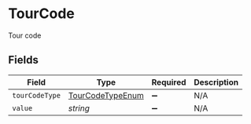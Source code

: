 # TourCode

Tour code


## Fields

| Field                                                       | Type                                                        | Required                                                    | Description                                                 |
| ----------------------------------------------------------- | ----------------------------------------------------------- | ----------------------------------------------------------- | ----------------------------------------------------------- |
| `tourCodeType`                                              | [TourCodeTypeEnum](../../models/shared/tourcodetypeenum.md) | :heavy_minus_sign:                                          | N/A                                                         |
| `value`                                                     | *string*                                                    | :heavy_minus_sign:                                          | N/A                                                         |